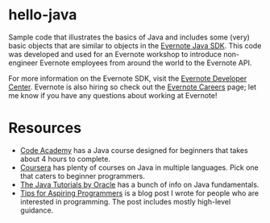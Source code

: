 # hello-java

Sample code that illustrates the basics of Java and includes some (very) basic objects that are similar to objects
in the [Evernote Java SDK][1]. This code was developed and used for an Evernote workshop to introduce non-engineer
Evernote employees from around the world to the Evernote API.

For more information on the Evernote SDK, visit the [Evernote Developer Center][2]. Evernote is also hiring so check
out the [Evernote Careers][5] page; let me know if you have any questions about working at Evernote!

# Resources

* [Code Academy][3] has a Java course designed for beginners that takes about 4 hours to complete.
* [Coursera][6] has plenty of courses on Java in multiple languages. Pick one that caters to beginner programmers.
* [The Java Tutorials by Oracle][7] has a bunch of info on Java fundamentals.
* [Tips for Aspiring Programmers][4] is a blog post I wrote for people who are interested in programming. The post
  includes mostly high-level guidance.

[1]: https://github.com/evernote/evernote-sdk-java
[2]: https://dev.evernote.com/
[3]: https://www.codecademy.com/learn/learn-java
[4]: http://mark.gg/2015/08/04/tips-for-aspiring-programmers/
[5]: https://evernote.com/careers/
[6]: https://www.coursera.org/courses?query=java
[7]: https://docs.oracle.com/javase/tutorial/java/
